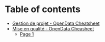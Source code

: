 # Table of contents

* [Gestion de projet - OpenData Cheatsheet](README.md)
* [Mise en qualité - OpenData Cheasheet](mise-en-qualite-opendata-cheasheet/README.md)
  * [Page 1](mise-en-qualite-opendata-cheasheet/page-1.md)

